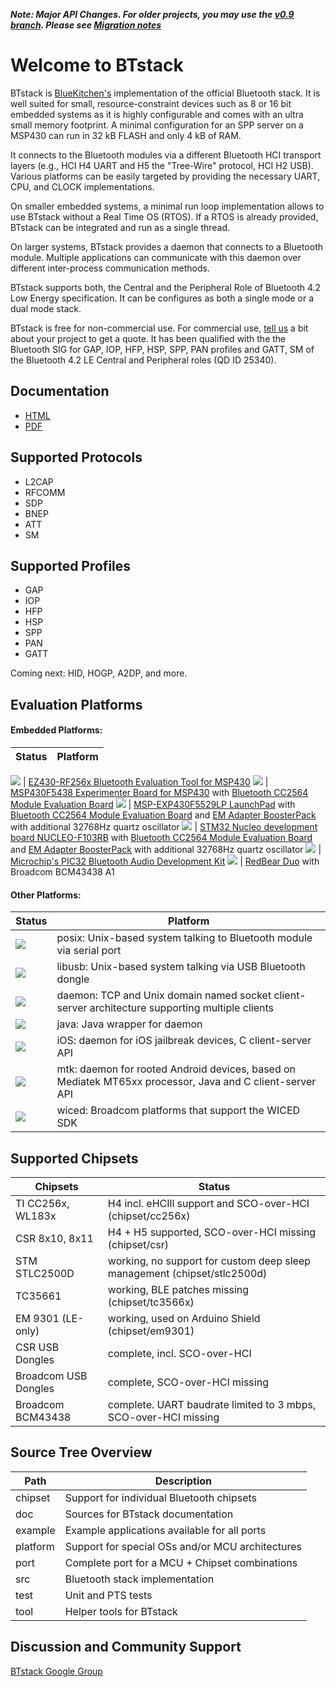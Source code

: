 **_Note: Major API Changes. For older projects, you may use the [v0.9 branch](https://github.com/bluekitchen/btstack/tree/v0.9). 
Please see [Migration notes](https://github.com/bluekitchen/btstack/blob/master/doc/manual/docs/appendix/migration.md)_**

# Welcome to BTstack

BTstack is [BlueKitchen's](http://bluekitchen-gmbh.com) implementation of the official Bluetooth stack. 
It is well suited for small, resource-constraint devices 
such as 8 or 16 bit embedded systems as it is highly configurable and comes with an ultra small memory footprint. 
A minimal configuration for an SPP server on a MSP430 can run in 32 kB FLASH and only 4 kB of RAM.

It connects to the Bluetooth modules via a different Bluetooth HCI transport layers (e.g., HCI H4 UART and 
H5 the "Tree-Wire" protocol, HCI H2 USB). Various platforms can be easily targeted by providing the necessary 
UART, CPU, and CLOCK implementations. 

On smaller embedded systems, a minimal run loop implementation allows to use BTstack without a Real Time OS (RTOS). 
If a RTOS is already provided, BTstack can be integrated and run as a single thread. 

On larger systems, BTstack provides a daemon that connects to a Bluetooth module. 
Multiple applications can communicate with this daemon over different inter-process communication methods.

BTstack supports both, the Central and the Peripheral Role of Bluetooth 4.2 Low Energy specification. 
It can be configures as both a single mode or a dual mode stack.

BTstack is free for non-commercial use. For commercial use, <a href="mailto:contact@bluekitchen-gmbh.com">tell us</a> 
a bit about your project to get a quote.
It has been qualified with the the Bluetooth SIG for GAP, IOP, HFP, HSP, SPP, PAN profiles and 
GATT, SM of the Bluetooth 4.2 LE Central and Peripheral roles (QD ID 25340).

## Documentation
- [HTML](http://bluekitchen-gmbh.com/btstack)
- [PDF](http://bluekitchen-gmbh.com/btstack.pdf)

## Supported Protocols
* L2CAP            
* RFCOMM           
* SDP              
* BNEP             
* ATT              
* SM      


## Supported Profiles
* GAP              
* IOP              
* HFP
* HSP
* SPP              
* PAN              
* GATT             

Coming next: HID, HOGP, A2DP, and more.

## Evaluation Platforms

#### Embedded Platforms:      
Status               | Platform
--------------       | ------ 

[<img src="http://buildbot.bluekitchen-gmbh.com/btstack/badge.png?builder=port-ez430-rf2560-develop">](https://buildbot.bluekitchen-gmbh.com/btstack/builders/port-ez430-rf2560-develop)                       | [EZ430-RF256x Bluetooth Evaluation Tool for MSP430](http://www.ti.com/tool/ez430-rf256x)
[<img src="http://buildbot.bluekitchen-gmbh.com/btstack/badge.png?builder=port-msp-exp430f5438-cc2564b-develop">](https://buildbot.bluekitchen-gmbh.com/btstack/builders/port-msp-exp430f5438-cc2564b-develop) | [MSP430F5438 Experimenter Board for MSP430](http://www.ti.com/tool/msp-exp430f5438) with [Bluetooth CC2564 Module Evaluation Board](http://www.ti.com/tool/cc2564modnem)
[<img src="http://buildbot.bluekitchen-gmbh.com/btstack/badge.png?builder=port-msp430f5229lp-cc2564b-develop">](https://buildbot.bluekitchen-gmbh.com/btstack/builders/port-msp430f5229lp-cc2564b-develop)     | [MSP-EXP430F5529LP LaunchPad](http://www.ti.com/ww/en/launchpad/launchpads-msp430-msp-exp430f5529lp.html#tabs) with [Bluetooth CC2564 Module Evaluation Board](http://www.ti.com/tool/cc2564modnem) and [EM Adapter BoosterPack](http://www.ti.com/tool/boost-ccemadapter) with additional 32768Hz quartz oscillator
[<img src="http://buildbot.bluekitchen-gmbh.com/btstack/badge.png?builder=port-stm32-f103rb-nucleo-develop">](https://buildbot.bluekitchen-gmbh.com/btstack/builders/port-stm32-f103rb-nucleo-develop)         | [STM32 Nucleo development board NUCLEO-F103RB](http://www.st.com/web/catalog/tools/FM116/SC959/SS1532/LN1847/PF259875) with [Bluetooth CC2564 Module Evaluation Board](http://www.ti.com/tool/cc2564modnem) and [EM Adapter BoosterPack](http://www.ti.com/tool/boost-ccemadapter) with additional 32768Hz quartz oscillator
[<img src="http://buildbot.bluekitchen-gmbh.com/btstack/badge.png?builder=port-pic32-harmony-develop">](https://buildbot.bluekitchen-gmbh.com/btstack/builders/port-pic32-harmony-develop)                     | [Microchip's PIC32 Bluetooth Audio Development Kit](http://www.microchip.com/Developmenttools/ProductDetails.aspx?PartNO=DV320032)
[<img src="http://buildbot.bluekitchen-gmbh.com/btstack/badge.png?builder=port-wiced-develop">](https://buildbot.bluekitchen-gmbh.com/btstack/builders/port-wiced-develop)                                     | [RedBear Duo](https://github.com/redbear/WICED-SDK) with Broadcom BCM43438 A1


#### Other Platforms:     
Status               | Platform
--------------       | ------ 
[<img src="http://buildbot.bluekitchen-gmbh.com/btstack/badge.png?builder=port-posix-h4-develop">](https://buildbot.bluekitchen-gmbh.com/btstack/builders/port-posix-h4-develop) | posix: Unix-based system talking to Bluetooth module via serial port   
[<img src="http://buildbot.bluekitchen-gmbh.com/btstack/badge.png?builder=port-libusb-develop">](https://buildbot.bluekitchen-gmbh.com/btstack/builders/port-libusb-develop)   | libusb: Unix-based system talking via USB Bluetooth dongle
[<img src="http://buildbot.bluekitchen-gmbh.com/btstack/badge.png?builder=port-daemon-develop">](https://buildbot.bluekitchen-gmbh.com/btstack/builders/port-daemon-develop)   | daemon: TCP and Unix domain named socket client-server architecture supporting multiple clients
[<img src="http://buildbot.bluekitchen-gmbh.com/btstack/badge.png?builder=java-develop">](https://buildbot.bluekitchen-gmbh.com/btstack/builders/java-develop)          | java: Java wrapper for daemon 
[<img src="http://buildbot.bluekitchen-gmbh.com/btstack/badge.png?builder=port-ios-develop">](https://buildbot.bluekitchen-gmbh.com/btstack/builders/port-ios-develop)      | iOS: daemon for iOS jailbreak devices, C client-server API
[<img src="http://buildbot.bluekitchen-gmbh.com/btstack/badge.png?builder=port-mtk-develop">](https://buildbot.bluekitchen-gmbh.com/btstack/builders/port-mtk-develop)     | mtk: daemon for rooted Android devices, based on Mediatek MT65xx processor, Java and C client-server API
[<img src="http://buildbot.bluekitchen-gmbh.com/btstack/badge.png?builder=port-wiced-develop">](https://buildbot.bluekitchen-gmbh.com/btstack/builders/port-wiced-develop)    | wiced: Broadcom platforms that support the WICED SDK

## Supported Chipsets
Chipsets             | Status
--------------       | ------ 
TI CC256x, WL183x    | H4 incl. eHCIll support and SCO-over-HCI (chipset/cc256x)
CSR 8x10, 8x11       | H4 + H5 supported, SCO-over-HCI missing (chipset/csr)
STM STLC2500D        | working, no support for custom deep sleep management (chipset/stlc2500d)
TC35661              | working, BLE patches missing (chipset/tc3566x)
EM 9301 (LE-only)    | working, used on Arduino Shield (chipset/em9301)
CSR USB Dongles      | complete, incl. SCO-over-HCI 
Broadcom USB Dongles | complete, SCO-over-HCI missing
Broadcom BCM43438    | complete. UART baudrate limited to 3 mbps, SCO-over-HCI missing

## Source Tree Overview
Path				| Description
--------------------|---------------
chipset             | Support for individual Bluetooth chipsets
doc                 | Sources for BTstack documentation
example             | Example applications available for all ports
platform            | Support for special OSs and/or MCU architectures
port                | Complete port for a MCU + Chipset combinations
src                 | Bluetooth stack implementation
test                | Unit and PTS tests
tool                | Helper tools for BTstack

## Discussion and Community Support
[BTstack Google Group](http://groups.google.com/group/btstack-dev)
